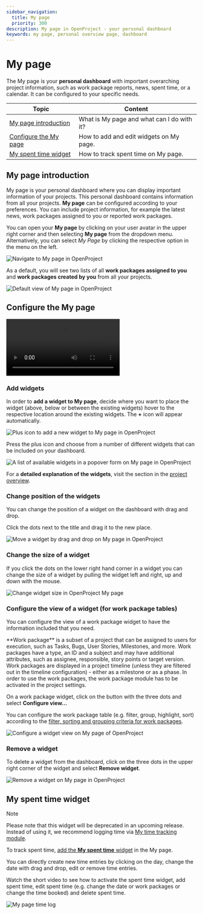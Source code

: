 ```yaml
---
sidebar_navigation:
  title: My page
  priority: 300
description: My page in OpenProject - your personal dashboard
keywords: my page, personal overview page, dashboard
---
```


# My page

The My page is your **personal dashboard** with important overarching project information, such as work package reports, news, spent time, or a calendar. It can be configured to your specific needs.

| Topic                                           | Content                                    |
| ----------------------------------------------- | ------------------------------------------ |
| [My page introduction](#my-page-introduction)   | What is My page and what can I do with it? |
| [Configure the My page](#configure-the-my-page) | How to add and edit widgets on My page.    |
| [My spent time widget](#my-spent-time-widget)   | How to track spent time on My page.        |

## My page introduction

My page is your personal dashboard where you can display important information of your projects. This personal dashboard contains information from all your projects. **My page** can be configured according to your preferences. You can include project information, for example the latest news, work packages assigned to you or reported work packages.

You can open your **My page** by clicking on your user avatar in the upper right corner and then selecting **My page** from the dropdown menu. Alternatively, you can select *My Page* by clicking the respective option in the menu on the left. 

![Navigate to My page in OpenProject](openproject_getting_started_my_page_navigate.png)

As a default, you will see two lists of all **work packages assigned to you** and **work packages created by you** from all your projects.

![Default view of My page in OpenProject](openproject_getting_started_my_page_default_view.png)

## Configure the My page

<video src="https://openproject-docs.s3.eu-central-1.amazonaws.com/videos/OpenProject-Quick_guide-Widgets.mp4"></video>

### Add widgets

In order to **add a widget to My page**, decide where you want to place the widget (above, below or between the existing widgets) hover to the respective location around the existing widgets. The **+** icon will appear automatically.

![Plus icon to add a new widget to My page in OpenProject](openproject_getting_started_my_page_add_widget_icon.png)

Press the plus icon and choose from a number of different widgets that can be included on your dashboard.

![A list of available widgets in a popover form on My page in OpenProject](openproject_getting_started_my_page_widget_list.png)

For a **detailed explanation of the widgets**, visit the section in the [project overview](../../user-guide/project-overview/#available-project-overview-widgets).

### Change position of the widgets

You can change the position of a widget on the dashboard with drag and drop.

Click the dots next to the title and drag it to the new place.

![Move a widget by drag and drop on My page in OpenProject](openproject_getting_started_my_page_move_widget.png)

### Change the size of a widget

If you click the dots on the lower right hand corner in a widget you can change the size of a widget by pulling the widget left and right, up and down with the mouse.

![Change widget size in OpenProject My page](openproject_getting_started_my_page_resize_widget.png)

### Configure the view of a widget (for work package tables)

You can configure the view of a work package widget to have the information included that you need.

<div class="glossary">
**Work package** is a subset of a project that can be assigned to users for execution, such as Tasks, Bugs, User Stories, Milestones, and more. Work packages have a type, an ID and a subject and may have additional attributes, such as assignee, responsible, story points or target version. Work packages are displayed in a project timeline (unless they are filtered out in the timeline configuration) - either as a milestone or as a phase. In order to use the work packages, the work package module has to be activated in the project settings.

</div>

On a work package widget, click on the button with the three dots and select **Configure view...**

You can configure the work package table (e.g. filter, group, highlight, sort) according to the [filter, sorting and grouping criteria for work packages](../../user-guide/work-packages/work-package-table-configuration/).

![Configure a widget view on My page of OpenProject](openproject_getting_started_configure_widget_view.gif)

### Remove a widget

To delete a widget from the dashboard, click on the three dots in the upper right corner of the widget and select **Remove widget**.

![Remove a widget on My page in OpenProject](openproject_getting_started_my_page_remove_widget.png)

## My spent time widget

> [!NOTE]
>
> Please note that this widget will be deprecated in an upcoming release. Instead of using it, we recommend logging time via [My time tracking module](../../user-guide/time-and-costs/my-time-tracking/). 

To track spent time, [add the **My spent time** widget](#add-widgets) in the My page.

You can directly create new time entries by clicking on the day, change the date with drag and drop, edit or remove time entries.

Watch the short video to see how to activate the spent time widget, add spent time, edit spent time (e.g. change the date or work packages or change the time booked) and delete spent time.

![My page time log](my-page-time-log.gif)
